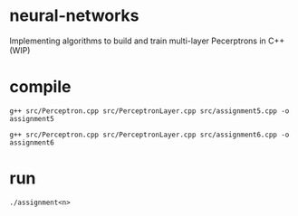 # neural-networks

Implementing algorithms to build and train multi-layer Pecerptrons in C++ (WIP)


# compile
```g++ src/Perceptron.cpp src/PerceptronLayer.cpp src/assignment5.cpp -o assignment5```

```g++ src/Perceptron.cpp src/PerceptronLayer.cpp src/assignment6.cpp -o assignment6```

# run
```./assignment<n>```

